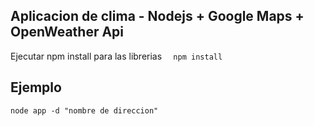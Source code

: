 ## Aplicacion de clima - Nodejs + Google Maps + OpenWeather Api

Ejecutar npm install para las librerias
```  npm install``` 

 ## Ejemplo 
 ``` 
 node app -d "nombre de direccion"

 ``` 
